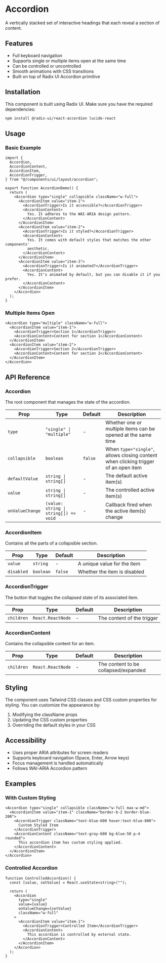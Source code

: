 # Accordion

A vertically stacked set of interactive headings that each reveal a section of content.

## Features

- Full keyboard navigation
- Supports single or multiple items open at the same time
- Can be controlled or uncontrolled
- Smooth animations with CSS transitions
- Built on top of Radix UI Accordion primitive

## Installation

This component is built using Radix UI. Make sure you have the required dependencies:

```bash
npm install @radix-ui/react-accordion lucide-react
```

## Usage

### Basic Example

```tsx
import {
  Accordion,
  AccordionContent,
  AccordionItem,
  AccordionTrigger,
} from "@/components/ui/layout/accordion";

export function AccordionDemo() {
  return (
    <Accordion type="single" collapsible className="w-full">
      <AccordionItem value="item-1">
        <AccordionTrigger>Is it accessible?</AccordionTrigger>
        <AccordionContent>
          Yes. It adheres to the WAI-ARIA design pattern.
        </AccordionContent>
      </AccordionItem>
      <AccordionItem value="item-2">
        <AccordionTrigger>Is it styled?</AccordionTrigger>
        <AccordionContent>
          Yes. It comes with default styles that matches the other components'
          aesthetic.
        </AccordionContent>
      </AccordionItem>
      <AccordionItem value="item-3">
        <AccordionTrigger>Is it animated?</AccordionTrigger>
        <AccordionContent>
          Yes. It's animated by default, but you can disable it if you prefer.
        </AccordionContent>
      </AccordionItem>
    </Accordion>
  );
}
```

### Multiple Items Open

```tsx
<Accordion type="multiple" className="w-full">
  <AccordionItem value="item-1">
    <AccordionTrigger>Section 1</AccordionTrigger>
    <AccordionContent>Content for section 1</AccordionContent>
  </AccordionItem>
  <AccordionItem value="item-2">
    <AccordionTrigger>Section 2</AccordionTrigger>
    <AccordionContent>Content for section 2</AccordionContent>
  </AccordionItem>
</Accordion>
```

## API Reference

### Accordion

The root component that manages the state of the accordion.

| Prop            | Type                                  | Default | Description                                                                        |
| --------------- | ------------------------------------- | ------- | ---------------------------------------------------------------------------------- |
| `type`          | `"single" \| "multiple"`              | -       | Whether one or multiple items can be opened at the same time                       |
| `collapsible`   | `boolean`                             | `false` | When `type="single"`, allows closing content when clicking trigger of an open item |
| `defaultValue`  | `string \| string[]`                  | -       | The default active item(s)                                                         |
| `value`         | `string \| string[]`                  | -       | The controlled active item(s)                                                      |
| `onValueChange` | `(value: string \| string[]) => void` | -       | Callback fired when the active item(s) change                                      |

### AccordionItem

Contains all the parts of a collapsible section.

| Prop       | Type      | Default | Description                  |
| ---------- | --------- | ------- | ---------------------------- |
| `value`    | `string`  | -       | A unique value for the item  |
| `disabled` | `boolean` | `false` | Whether the item is disabled |

### AccordionTrigger

The button that toggles the collapsed state of its associated item.

| Prop       | Type              | Default | Description                |
| ---------- | ----------------- | ------- | -------------------------- |
| `children` | `React.ReactNode` | -       | The content of the trigger |

### AccordionContent

Contains the collapsible content for an item.

| Prop       | Type              | Default | Description                          |
| ---------- | ----------------- | ------- | ------------------------------------ |
| `children` | `React.ReactNode` | -       | The content to be collapsed/expanded |

## Styling

The component uses Tailwind CSS classes and CSS custom properties for styling. You can customize the appearance by:

1. Modifying the className props
2. Updating the CSS custom properties
3. Overriding the default styles in your CSS

## Accessibility

- Uses proper ARIA attributes for screen readers
- Supports keyboard navigation (Space, Enter, Arrow keys)
- Focus management is handled automatically
- Follows WAI-ARIA Accordion pattern

## Examples

### With Custom Styling

```tsx
<Accordion type="single" collapsible className="w-full max-w-md">
  <AccordionItem value="item-1" className="border-b-2 border-blue-200">
    <AccordionTrigger className="text-blue-600 hover:text-blue-800">
      Custom Styled Item
    </AccordionTrigger>
    <AccordionContent className="text-gray-600 bg-blue-50 p-4 rounded">
      This accordion item has custom styling applied.
    </AccordionContent>
  </AccordionItem>
</Accordion>
```

### Controlled Accordion

```tsx
function ControlledAccordion() {
  const [value, setValue] = React.useState<string>("");

  return (
    <Accordion
      type="single"
      value={value}
      onValueChange={setValue}
      className="w-full"
    >
      <AccordionItem value="item-1">
        <AccordionTrigger>Controlled Item</AccordionTrigger>
        <AccordionContent>
          This accordion is controlled by external state.
        </AccordionContent>
      </AccordionItem>
    </Accordion>
  );
}
```
